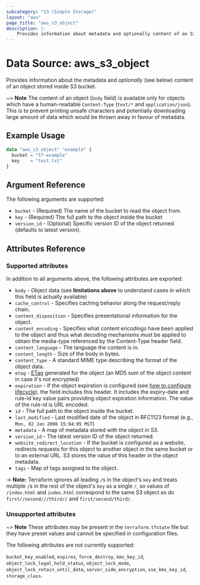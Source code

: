 ```yaml
---
subcategory: "S3 (Simple Storage)"
layout: "aws"
page_title: "aws_s3_object"
description: |-
    Provides information about metadata and optionally content of an S3 object.
---
```


[ETag]: https://en.wikipedia.org/wiki/HTTP_ETag
[set-lifecycle]: https://docs.cloud.croc.ru/en/services/object_storage/instructions.html#s3setlifecycle

# Data Source: aws_s3_object

Provides information about the metadata and _optionally_ (see below) content of an object stored inside S3 bucket.

~> **Note** The content of an object (`body` field) is available only for objects which have a human-readable `Content-Type` (`text/*` and `application/json`). This is to prevent printing unsafe characters and potentially downloading large amount of data which would be thrown away in favour of metadata.

## Example Usage

```terraform
data "aws_s3_object" "example" {
  bucket = "tf-example"
  key    = "test.txt"
}
```

## Argument Reference

The following arguments are supported:

* `bucket` - (Required) The name of the bucket to read the object from.
* `key` - (Required) The full path to the object inside the bucket
* `version_id` - (Optional) Specific version ID of the object returned (defaults to latest version).

## Attributes Reference

### Supported attributes

In addition to all arguments above, the following attributes are exported:

* `body` - Object data (see **limitations above** to understand cases in which this field is actually available)
* `cache_control` - Specifies caching behavior along the request/reply chain.
* `content_disposition` - Specifies presentational information for the object.
* `content_encoding` - Specifies what content encodings have been applied to the object and thus what decoding mechanisms must be applied to obtain the media-type referenced by the Content-Type header field.
* `content_language` - The language the content is in.
* `content_length` - Size of the body in bytes.
* `content_type` - A standard MIME type describing the format of the object data.
* `etag` - [ETag] generated for the object (an MD5 sum of the object content in case it's not encrypted)
* `expiration` - If the object expiration is configured (see [how to configure lifecycle][set-lifecycle]), the field includes this header. It includes the expiry-date and rule-id key value pairs providing object expiration information. The value of the rule-id is URL encoded.
* `id` - The full path to the object inside the bucket.
* `last_modified` - Last modified date of the object in RFC1123 format (e.g., `Mon, 02 Jan 2006 15:04:05 MST`)
* `metadata` - A map of metadata stored with the object in S3.
* `version_id` - The latest version ID of the object returned.
* `website_redirect_location` - If the bucket is configured as a website, redirects requests for this object to another object in the same bucket or to an external URL. S3 stores the value of this header in the object metadata.
* `tags` - Map of tags assigned to the object.

-> **Note:** Terraform ignores all leading `/`s in the object's `key` and treats multiple `/`s in the rest of the object's `key` as a single `/`, so values of `/index.html` and `index.html` correspond to the same S3 object as do `first//second///third//` and `first/second/third/`.

### Unsupported attributes

~> **Note** These attributes may be present in the `terraform.tfstate` file but they have preset values and cannot be specified in configuration files.

The following attributes are not currently supported:

`bucket_key_enabled`, `expires`, `force_destroy`, `kms_key_id`, `object_lock_legal_hold_status`, `object_lock_mode`, `object_lock_retain_until_date`, `server_side_encryption`, `sse_kms_key_id`, `storage_class`.
